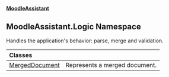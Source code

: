 #### [MoodleAssistant](index.md 'index')

## MoodleAssistant.Logic Namespace

Handles the application's behavior: parse, merge and validation.

| Classes | |
| :--- | :--- |
| [MergedDocument](MoodleAssistant.Logic.MergedDocument.md 'MoodleAssistant.Logic.MergedDocument') | Represents a merged document. |
